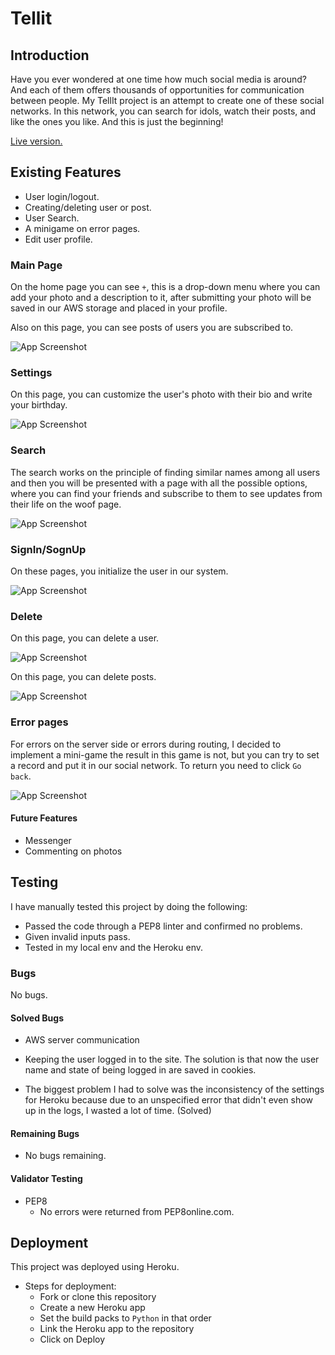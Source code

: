 
# Tellit
## Introduction

Have you ever wondered at one time how much social media is around? And each of them offers thousands of opportunities for communication between people. My TellIt project is an attempt to create one of these social networks. In this network, you can search for idols, watch their posts, and like the ones you like. And this is just the beginning!

[Live version.](https://tellit-7c47373d398e.herokuapp.com/)

## Existing Features

- User login/logout.
- Creating/deleting user or post.
- User Search.
- A minigame on error pages.
- Edit user profile.

### Main Page

On the home page you can see `+`, this is a drop-down menu where you can add your photo and a description to it, after submitting your photo will be saved in our AWS storage and placed in your profile.

Also on this page, you can see posts of users you are subscribed to.

![App Screenshot](https://via.placeholder.com/468x300?text=App+Screenshot+Here)

### Settings

On this page, you can customize the user's photo with their bio and write your birthday.

![App Screenshot](https://via.placeholder.com/468x300?text=App+Screenshot+Here)

### Search

The search works on the principle of finding similar names among all users and then you will be presented with a page with all the possible options, where you can find your friends and subscribe to them to see updates from their life on the woof page.

![App Screenshot](https://via.placeholder.com/468x300?text=App+Screenshot+Here)

### SignIn/SognUp

On these pages, you initialize the user in our system.

![App Screenshot](https://via.placeholder.com/468x300?text=App+Screenshot+Here)

### Delete

On this page, you can delete a user.

![App Screenshot](https://via.placeholder.com/468x300?text=App+Screenshot+Here)

On this page, you can delete posts.

![App Screenshot](https://via.placeholder.com/468x300?text=App+Screenshot+Here)

### Error pages

For errors on the server side or errors during routing, I decided to implement a mini-game the result in this game is not, but you can try to set a record and put it in our social network. To return you need to click `Go back`.

![App Screenshot](https://via.placeholder.com/468x300?text=App+Screenshot+Here)

#### Future Features 

- Messenger
- Commenting on photos

## Testing

I have manually tested this project by doing the following:
 - Passed the code through a PEP8 linter and confirmed no problems.
 - Given invalid inputs pass.
 - Tested in my local env and the Heroku env.

 ### Bugs

 No bugs.

 #### Solved Bugs

- AWS server communication
  
- Keeping the user logged in to the site. The solution is that now the user name and state of being logged in are saved in cookies.

- The biggest problem I had to solve was the inconsistency of the settings for Heroku because due to an unspecified error that didn't even show up in the logs, I wasted a lot of time. (Solved)

#### Remaining Bugs

- No bugs remaining.

#### Validator Testing

- PEP8
    - No errors were returned from PEP8online.com.

## Deployment

This project was deployed using Heroku.

- Steps for deployment:
    - Fork or clone this repository
    - Create a new Heroku app
    - Set the build packs to `Python` in that order
    - Link the Heroku app to the repository
    - Click on Deploy
